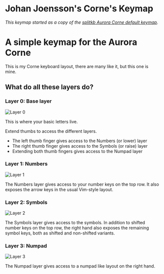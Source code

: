 # Johan Joensson's Corne's Keymap
_This keymap started as a copy of the [splitkb Aurora Corne default keymap](https://github.com/qmk/qmk_firmware/tree/master/keyboards/splitkb/aurora/corne/keymaps/default)._

A simple keymap for the Aurora Corne
============================================

This is my Corne keyboard layout, there are many like it, but this one is mine.

What do all these layers do?
----------------------------

### Layer 0: Base layer

![Layer 0](https://i.imgur.com/Ri5cTHqh.png)

This is where your basic letters live.

Extend thumbs to access the different layers.

* The left thumb finger gives access to the Numbers (or lower) layer
* The right thumb finger gives access to the Symbols (or raise) layer
* Extending both thumb fingers gives access to the Numpad layer

### Layer 1: Numbers

![Layer 1](https://i.imgur.com/9h6ZRQLh.png)

The Numbers layer gives access to your number keys on the top row. It also exposes the arrow keys in the usual Vim-style layout.

### Layer 2: Symbols

![Layer 2](https://i.imgur.com/U1pf7pJh.png)

The Symbols layer gives access to the symbols. In addition to shifted number keys on the top row, the right hand also exposes the remaining symbol keys, both as shifted and non-shifted variants.

### Layer 3: Numpad

![Layer 3](https://i.imgur.com/A6z1DCbh.png)

The Numpad layer gives access to a numpad like layout on the right hand.
